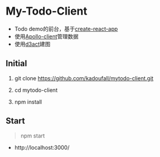 # My-Todo-Client
- Todo demo的前台，基于[create-react-app](https://github.com/facebookincubator/create-react-app)
- 使用[Apollo-client](https://github.com/apollographql/apollo-client)管理数据
- 使用[d3act](https://github.com/AnSavvides/d3act)建图
## Initial
1. git clone https://github.com/kadoufall/mytodo-client.git

2. cd mytodo-client

3. npm install

## Start  
>npm start

- http://localhost:3000/
